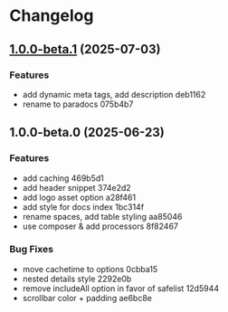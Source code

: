 # Changelog

## [1.0.0-beta.1](///compare/v1.0.0-beta.0...v1.0.0-beta.1) (2025-07-03)

### Features

* add dynamic meta tags, add description deb1162
* rename to paradocs 075b4b7

## 1.0.0-beta.0 (2025-06-23)

### Features

* add caching 469b5d1
* add header snippet 374e2d2
* add logo asset option a28f461
* add style for docs index 1bc314f
* rename spaces, add table styling aa85046
* use composer & add processors 8f82467

### Bug Fixes

* move cachetime to options 0cbba15
* nested details style 2292e0b
* remove includeAll option in favor of safelist 12d5944
* scrollbar color + padding ae6bc8e
